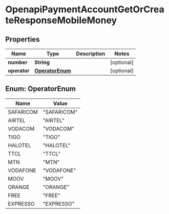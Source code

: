 

# OpenapiPaymentAccountGetOrCreateResponseMobileMoney


## Properties

| Name | Type | Description | Notes |
|------------ | ------------- | ------------- | -------------|
|**number** | **String** |  |  [optional] |
|**operator** | [**OperatorEnum**](#OperatorEnum) |  |  [optional] |



## Enum: OperatorEnum

| Name | Value |
|---- | -----|
| SAFARICOM | &quot;SAFARICOM&quot; |
| AIRTEL | &quot;AIRTEL&quot; |
| VODACOM | &quot;VODACOM&quot; |
| TIGO | &quot;TIGO&quot; |
| HALOTEL | &quot;HALOTEL&quot; |
| TTCL | &quot;TTCL&quot; |
| MTN | &quot;MTN&quot; |
| VODAFONE | &quot;VODAFONE&quot; |
| MOOV | &quot;MOOV&quot; |
| ORANGE | &quot;ORANGE&quot; |
| FREE | &quot;FREE&quot; |
| EXPRESSO | &quot;EXPRESSO&quot; |



